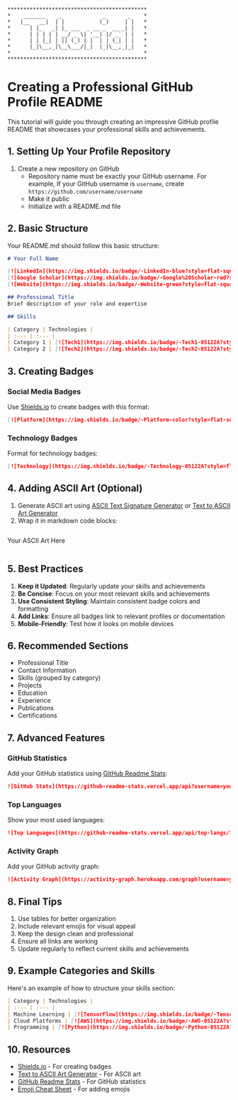 ```
********************************************
*    _______    _             _       _    *
*   |__   __|  | |           (_)     | |   *
*      | |_   _| |_ ___  _ __ _  __ _| |   *
*      | | | | | __/ _ \| '__| |/ _` | |   *
*      | | |_| | || (_) | |  | | (_| | |   *
*      |_|\__,_|\__\___/|_|  |_|\__,_|_|   *
*                                          *
********************************************
```

# Creating a Professional GitHub Profile README

This tutorial will guide you through creating an impressive GitHub profile README that showcases your professional skills and achievements.

## 1. Setting Up Your Profile Repository

1. Create a new repository on GitHub
   - Repository name must be exactly your GitHub username. For example, If your GitHub username is `username`, create `https://github.com/username/username`
   - Make it public
   - Initialize with a README.md file

## 2. Basic Structure

Your README.md should follow this basic structure:

```markdown
# Your Full Name

[![LinkedIn](https://img.shields.io/badge/-LinkedIn-blue?style=flat-square&logo=Linkedin&logoColor=white)](your-linkedin-url)
[![Google Scholar](https://img.shields.io/badge/-Google%20Scholar-red?style=flat-square&logo=Google%20Scholar&logoColor=white)](your-scholar-url)
[![Website](https://img.shields.io/badge/-Website-green?style=flat-square&logo=Website&logoColor=white)](your-website-url)

## Professional Title
Brief description of your role and expertise

## Skills

| Category | Technologies |
| :--- | :--- |
| Category 1 | [![Tech1](https://img.shields.io/badge/-Tech1-05122A?style=flat-square&logo=tech1&color=353535)](url) |
| Category 2 | [![Tech2](https://img.shields.io/badge/-Tech2-05122A?style=flat-square&logo=tech2&color=353535)](url) |
```

## 3. Creating Badges

### Social Media Badges

Use [Shields.io](https://shields.io/) to create badges with this format:

```markdown
[![Platform](https://img.shields.io/badge/-Platform-color?style=flat-square&logo=Platform&logoColor=white)](url)
```

### Technology Badges

Format for technology badges:

```markdown
[![Technology](https://img.shields.io/badge/-Technology-05122A?style=flat-square&logo=Technology&color=353535)](url)
```

## 4. Adding ASCII Art (Optional)

1. Generate ASCII art using [ASCII Text Signature Generator](https://www.kammerl.de/ascii/AsciiSignature.php) or [Text to ASCII Art Generator](https://patorjk.com/software/taag/)
2. Wrap it in markdown code blocks:

```markdown

```

Your ASCII Art Here

```

```

## 5. Best Practices

1. **Keep it Updated**: Regularly update your skills and achievements
2. **Be Concise**: Focus on your most relevant skills and achievements
3. **Use Consistent Styling**: Maintain consistent badge colors and formatting
4. **Add Links**: Ensure all badges link to relevant profiles or documentation
5. **Mobile-Friendly**: Test how it looks on mobile devices

## 6. Recommended Sections

- Professional Title
- Contact Information
- Skills (grouped by category)
- Projects
- Education
- Experience
- Publications
- Certifications

## 7. Advanced Features

### GitHub Statistics

Add your GitHub statistics using [GitHub Readme Stats](https://github.com/anuraghazra/github-readme-stats):

```markdown
![GitHub Stats](https://github-readme-stats.vercel.app/api?username=yourusername&show_icons=true)
```

### Top Languages

Show your most used languages:

```markdown
![Top Languages](https://github-readme-stats.vercel.app/api/top-langs/?username=yourusername)
```

### Activity Graph

Add your GitHub activity graph:

```markdown
![Activity Graph](https://activity-graph.herokuapp.com/graph?username=yourusername)
```

## 8. Final Tips

1. Use tables for better organization
2. Include relevant emojis for visual appeal
3. Keep the design clean and professional
4. Ensure all links are working
5. Update regularly to reflect current skills and achievements

## 9. Example Categories and Skills

Here's an example of how to structure your skills section:

```markdown
| Category | Technologies |
| :--- | :--- |
| Machine Learning | [![TensorFlow](https://img.shields.io/badge/-TensorFlow-05122A?style=flat-square&logo=TensorFlow&color=353535)](https://www.tensorflow.org/) |
| Cloud Platforms | [![AWS](https://img.shields.io/badge/-AWS-05122A?style=flat-square&logo=Amazon-AWS&color=353535)](https://aws.amazon.com/) |
| Programming | [![Python](https://img.shields.io/badge/-Python-05122A?style=flat-square&logo=Python&color=353535)](https://www.python.org/) |
```

## 10. Resources

- [Shields.io](https://shields.io/) - For creating badges
- [Text to ASCII Art Generator](https://patorjk.com/software/taag/) - For ASCII art
- [GitHub Readme Stats](https://github.com/anuraghazra/github-readme-stats) - For GitHub statistics
- [Emoji Cheat Sheet](https://github.com/ikatyang/emoji-cheat-sheet) - For adding emojis
